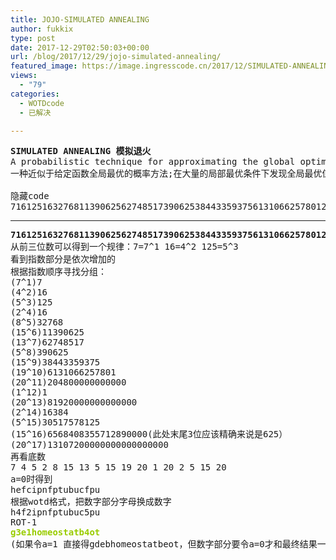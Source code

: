 ```yaml
---
title: JOJO-SIMULATED ANNEALING
author: fukkix
type: post
date: 2017-12-29T02:50:03+00:00
url: /blog/2017/12/29/jojo-simulated-annealing/
featured_image: https://image.ingresscode.cn/2017/12/SIMULATED-ANNEALING.jpg?x-oss-process=image/resize,m_fill,w_568,h_220
views:
  - "79"
categories:
  - WOTDcode
  - 已解决

---
```

<pre><strong>SIMULATED ANNEALING 模拟退火
</strong>A probabilistic technique for approximating the global optimum of a given function; useful in finding global optima in the presence of large numbers of local optima.
一种近似于给定函数全局最优的概率方法;在大量的局部最优条件下发现全局最优值。

隐藏code
716125163276811390625627485173906253844335937561310662578012048000000000001819200000000000001638430517578125656840835571289000013107200000000000000000
<!--more--></pre>

* * *

<pre><strong>716125163276811390625627485173906253844335937561310662578012048000000000001819200000000000001638430517578125656840835571289000013107200000000000000000
</strong>从前三位数可以得到一个规律：7=7^1 16=4^2 125=5^3 
看到指数部分是依次增加的
根据指数顺序寻找分组：
(7^1)7
(4^2)16
(5^3)125
(2^4)16
(8^5)32768
(15^6)11390625
(13^7)62748517
(5^8)390625
(15^9)38443359375
(19^10)6131066257801
(20^11)204800000000000
(1^12)1
(20^13)81920000000000000
(2^14)16384
(5^15)30517578125
(15^16)6568408355712890000(此处末尾3位应该精确来说是625）
(20^17)13107200000000000000000
再看底数
7 4 5 2 8 15 13 5 15 19 20 1 20 2 5 15 20
a=0时得到
hefcipnfptubucfpu
根据wotd格式，把数字部分字母换成数字
h4f2ipnfptubuc5pu
ROT-1<strong>
<span style="color: #99cc00;">g3e1homeostatb4ot</span>
</strong>(如果令a=1 直接得gdebhomeostatbeot，但数字部分要令a=0才和最终结果一样）<strong>
</strong></pre>